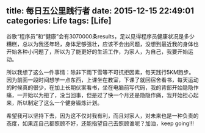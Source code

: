 title: 每日五公里践行者 
date: 2015-12-15 22:49:01 
categories: Life
tags: [Life]
---
谷歌“程序员”和“健康”会有3070000条results，足以见得程序员健康状况是多少糟糕，总以为我还年轻，身体足够强壮，应该不会出问题，没想到最近我的身体也开始各种小问题了，所以为了能更好的生活工作，为家人，为自己，我要开始运动。

<!--more-->

所以我想了这么一件事情：除非下雨下雪等不可抗拒因素，每天践行5KM跑步。因为前面一段时间想学一点东西，上课坐在教室，下课了就回宿舍看书，每天运动的时候真的很少，在加上长期伏案看书，坐在电脑前写代码，我的背部开始隐隐作痛，一开始以为扭了，没当回事，但是过了快一个月还是隐隐作痛，我开始担心起来，所以制定了这么一个健身锻炼计划。

希望我可以坚持下去，因为这不仅对我有利，而且对家人，对未来也是一种负责的态度，如果连自己都照顾不好，还能指望自己去照顾谁呢？加油，keep going!!!